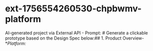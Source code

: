 # ext-1756554260530-chpbwmv-platform
AI-generated project via External API - Prompt: # Generate a clickable prototype based on the Design Spec below:## 1. Product Overview- **Platform:*
